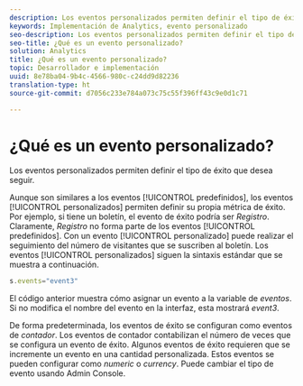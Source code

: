 ```yaml
---
description: Los eventos personalizados permiten definir el tipo de éxito que desea seguir.
keywords: Implementación de Analytics, evento personalizado
seo-description: Los eventos personalizados permiten definir el tipo de éxito que desea seguir.
seo-title: ¿Qué es un evento personalizado?
solution: Analytics
title: ¿Qué es un evento personalizado?
topic: Desarrollador e implementación
uuid: 8e78ba04-9b4c-4566-980c-c24dd9d82236
translation-type: ht
source-git-commit: d7056c233e784a073c75c55f396ff43c9e0d1c71

---
```



# ¿Qué es un evento personalizado?

Los eventos personalizados permiten definir el tipo de éxito que desea seguir.

Aunque son similares a los eventos [!UICONTROL predefinidos], los eventos [!UICONTROL personalizados] permiten definir su propia métrica de éxito. Por ejemplo, si tiene un boletín, el evento de éxito podría ser _Registro_. Claramente, _Registro_ no forma parte de los eventos [!UICONTROL predefinidos]. Con un evento [!UICONTROL personalizado] puede realizar el seguimiento del número de visitantes que se suscriben al boletín. Los eventos [!UICONTROL personalizados] siguen la sintaxis estándar que se muestra a continuación.

```js
s.events="event3"
```

El código anterior muestra cómo asignar un evento a la variable de _eventos_. Si no modifica el nombre del evento en la interfaz, esta mostrará _event3_.

De forma predeterminada, los eventos de éxito se configuran como eventos de _contador_. Los eventos de contador contabilizan el número de veces que se configura un evento de éxito. Algunos eventos de éxito requieren que se incremente un evento en una cantidad personalizada. Estos eventos se pueden configurar como _numeric_ o _currency_. Puede cambiar el tipo de evento usando Admin Console.
